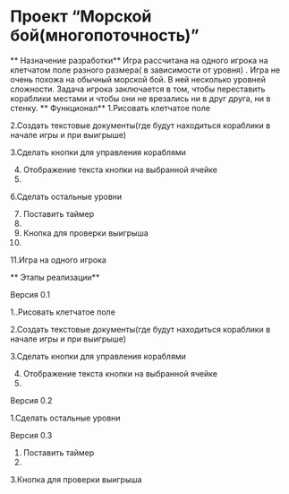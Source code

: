 # Проект “Морской бой(многопоточность)”
** Назначение разработки**
Игра рассчитана на одного игрока на клетчатом поле разного размера( в зависимости от уровня) . Игра не очень похожа на обычный морской бой. В ней несколько уровней сложности. Задача игрока заключается в том, чтобы переставить кораблики местами и чтобы они не врезались ни в друг друга, ни в стенку.
** Функционал**
1.Рисовать клетчатое поле

2.Создать текстовые документы(где будут находиться кораблики в начале игры и при выигрыше)

3.Сделать кнопки для управления кораблями

4. Отображение текста кнопки на выбранной ячейке
5. 
6.Сделать  остальные уровни 

7. Поставить таймер
8. 
9. Кнопка для проверки выигрыша
10. 
11.Игра на одного игрока

** Этапы реализации**

Версия 0.1

1..Рисовать клетчатое поле

2.Создать текстовые документы(где будут находиться кораблики в начале игры и при выигрыше)

3.Сделать кнопки для управления кораблями

4. Отображение текста кнопки на выбранной ячейке
5. 
Версия 0.2

1.Сделать  остальные уровни 

Версия 0.3

1. Поставить таймер
2. 
3.Кнопка для проверки выигрыша

